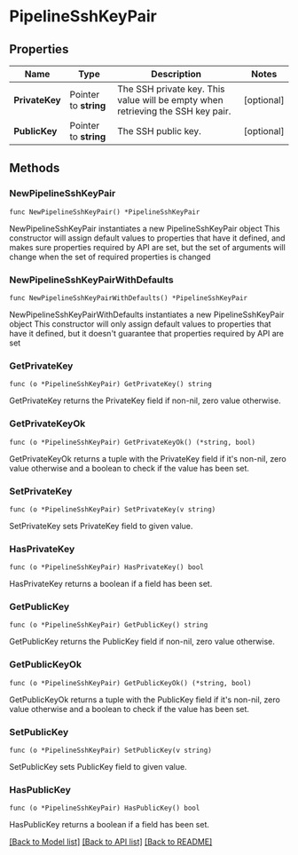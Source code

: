 # PipelineSshKeyPair

## Properties

Name | Type | Description | Notes
------------ | ------------- | ------------- | -------------
**PrivateKey** | Pointer to **string** | The SSH private key. This value will be empty when retrieving the SSH key pair. | [optional] 
**PublicKey** | Pointer to **string** | The SSH public key. | [optional] 

## Methods

### NewPipelineSshKeyPair

`func NewPipelineSshKeyPair() *PipelineSshKeyPair`

NewPipelineSshKeyPair instantiates a new PipelineSshKeyPair object
This constructor will assign default values to properties that have it defined,
and makes sure properties required by API are set, but the set of arguments
will change when the set of required properties is changed

### NewPipelineSshKeyPairWithDefaults

`func NewPipelineSshKeyPairWithDefaults() *PipelineSshKeyPair`

NewPipelineSshKeyPairWithDefaults instantiates a new PipelineSshKeyPair object
This constructor will only assign default values to properties that have it defined,
but it doesn't guarantee that properties required by API are set

### GetPrivateKey

`func (o *PipelineSshKeyPair) GetPrivateKey() string`

GetPrivateKey returns the PrivateKey field if non-nil, zero value otherwise.

### GetPrivateKeyOk

`func (o *PipelineSshKeyPair) GetPrivateKeyOk() (*string, bool)`

GetPrivateKeyOk returns a tuple with the PrivateKey field if it's non-nil, zero value otherwise
and a boolean to check if the value has been set.

### SetPrivateKey

`func (o *PipelineSshKeyPair) SetPrivateKey(v string)`

SetPrivateKey sets PrivateKey field to given value.

### HasPrivateKey

`func (o *PipelineSshKeyPair) HasPrivateKey() bool`

HasPrivateKey returns a boolean if a field has been set.

### GetPublicKey

`func (o *PipelineSshKeyPair) GetPublicKey() string`

GetPublicKey returns the PublicKey field if non-nil, zero value otherwise.

### GetPublicKeyOk

`func (o *PipelineSshKeyPair) GetPublicKeyOk() (*string, bool)`

GetPublicKeyOk returns a tuple with the PublicKey field if it's non-nil, zero value otherwise
and a boolean to check if the value has been set.

### SetPublicKey

`func (o *PipelineSshKeyPair) SetPublicKey(v string)`

SetPublicKey sets PublicKey field to given value.

### HasPublicKey

`func (o *PipelineSshKeyPair) HasPublicKey() bool`

HasPublicKey returns a boolean if a field has been set.


[[Back to Model list]](../README.md#documentation-for-models) [[Back to API list]](../README.md#documentation-for-api-endpoints) [[Back to README]](../README.md)


